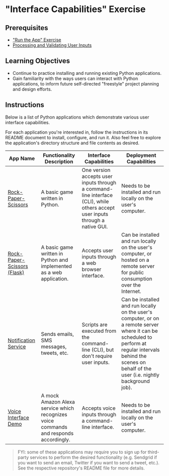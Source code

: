 # "Interface Capabilities" Exercise

## Prerequisites

  + ["Run the App" Exercise](/exercises/run-the-app.md)
  + [Processing and Validating User Inputs](/units/unit-3.md)

## Learning Objectives

  + Continue to practice installing and running existing Python applications.
  + Gain familiarity with the ways users can interact with Python applications, to inform future self-directed "freestyle" project planning and design efforts.


## Instructions

Below is a list of Python applications which demonstrate various user interface capabilities.

For each application you're interested in, follow the instructions in its README document to install, configure, and run it. Also feel free to explore the application's directory structure and file contents as desired.

App Name | Functionality Description | Interface Capabilities | Deployment Capabilities
--- | --- | --- | ---
[Rock-Paper-Scissors](https://github.com/prof-rossetti/rock-paper-scissors-py) | A basic game written in Python. | One version accepts user inputs through a command-line interface (CLI), while others accept user inputs through a native GUI. | Needs to be installed and run locally on the user's computer.
[Rock-Paper-Scissors (Flask)](https://github.com/prof-rossetti/rock-paper-scissors-flask) | A basic game written in Python and implemented as a web application. | Accepts user inputs through a web browser interface. | Can be installed and run locally on the user's computer, or hosted on a remote server for public consumption over the Internet.
[Notification Service](https://github.com/prof-rossetti/notification-service-py) | Sends emails, SMS messages, tweets, etc. | Scripts are executed from the command-line (CLI), but don't require user inputs.| Can be installed and run locally on the user's computer, or on a remote server where it can be scheduled to perform at regular intervals behind the scenes on behalf of the user (i.e. nightly background job).
[Voice Interface Demo](https://github.com/prof-rossetti/voice-interface-demo-py) | A mock Amazon Alexa service which recognizes voice commands and responds accordingly. | Accepts voice inputs through a command-line interface. | Needs to be installed and run locally on the user's computer.

> FYI: some of these applications may require you to sign up for third-party services to perform the desired functionality (e.g. Sendgrid if you want to send an email, Twitter if you want to send a tweet, etc.). See the respective repository's README file for more details.
